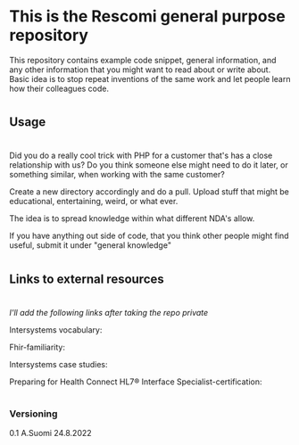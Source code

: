 # This is the Rescomi general purpose repository

This repository contains example code snippet, general information, and any other information that you might want to read about or write about. Basic idea is to stop repeat inventions of the same work and let people learn how their colleagues code.

#

## Usage

#

Did you do a really cool trick with PHP for a customer that's has a close relationship with us?
Do you think someone else might need to do it later, or something similar, when working with the same customer?

Create a new directory accordingly and do a pull. Upload stuff that might be educational, entertaining, weird, or what ever.

The idea is to spread knowledge within what different NDA's allow.

If you have anything out side of code, that you think other people might find useful, submit it under "general knowledge"

#

## Links to external resources

#

_I'll add the following links after taking the repo private_

Intersystems vocabulary:

Fhir-familiarity:

Intersystems case studies:

Preparing for Health Connect HL7® Interface Specialist-certification:

#

### Versioning

0.1 A.Suomi 24.8.2022

#
